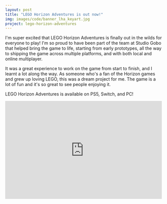 ```yaml
---
layout: post
title: "LEGO Horizon Adventures is out now!"
img: images/code/banner_lha_keyart.jpg
project: lego-horizon-adventures
---
```


I'm super excited that LEGO Horizon Adventures is finally out in the wilds for everyone to play! 
I'm so proud to have been part of the team at Studio Gobo that helped bring the game to life, 
starting from early prototypes, all the way to shipping the game across multiple platforms,
and with both local and online multiplayer.

It was a great experience to work on the game from start to finish, and 
I learnt a lot along the way. As someone who's a fan of the Horizon games 
and grew up loving LEGO, this was a dream project for me. The game is a lot of fun and it's so great 
to see people enjoying it.

LEGO Horizon Adventures is available on PS5, Switch, and PC!

<iframe width="560" height="315" src="https://www.youtube.com/embed/AqR6phhGHhA?si=lV76lDxb64JBHaWi" style="max-width:100%" title="YouTube video player" frameborder="0" allow="accelerometer; autoplay; clipboard-write; encrypted-media; gyroscope; picture-in-picture; web-share" referrerpolicy="strict-origin-when-cross-origin" allowfullscreen></iframe>

